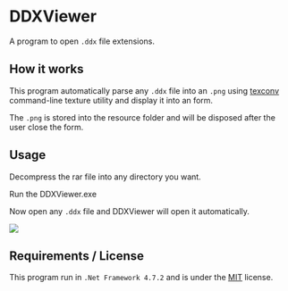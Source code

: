 # DDXViewer

A program to open `.ddx` file extensions.

## How it works

This program automatically parse any `.ddx` file into an `.png` using [texconv](https://github.com/Microsoft/DirectXTex/wiki/Texconv) 
command-line texture utility and display it into an form.

The `.png` is stored into the resource folder and will be disposed after the user close the form.

## Usage

Decompress the rar file into any directory you want.

Run the DDXViewer.exe

Now open any `.ddx` file and DDXViewer will open it automatically.

![](https://github.com/HalfDragonLucy/DDXViewer/blob/master/demo.gif)
## Requirements / License

This program run in `.Net Framework 4.7.2` and is under the 
[MIT](https://github.com/HalfDragonLucy/DDXViewer/blob/master/LICENSE.txt) license.
